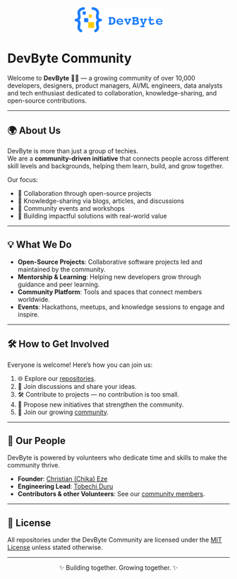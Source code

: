 <p align="center">
  <img src="assets/IMG_20250811_164020_018.png" alt="DevByte Community" width="200"/>
</p>

# DevByte Community

Welcome to **DevByte** 👋🏽 — a growing community of over 10,000 developers, designers, product managers, AI/ML engineers, data analysts and tech enthusiast dedicated to collaboration, knowledge-sharing, and open-source contributions.  

---

## 🌍 About Us
DevByte is more than just a group of techies.  
We are a **community-driven initiative** that connects people across different skill levels and backgrounds, helping them learn, build, and grow together.  

Our focus:
- 🤝 Collaboration through open-source projects  
- 📝 Knowledge-sharing via blogs, articles, and discussions  
- 📅 Community events and workshops  
- 🚀 Building impactful solutions with real-world value  

---

## 💡 What We Do
- **Open-Source Projects**: Collaborative software projects led and maintained by the community.  
- **Mentorship & Learning**: Helping new developers grow through guidance and peer learning.  
- **Community Platform**: Tools and spaces that connect members worldwide.  
- **Events**: Hackathons, meetups, and knowledge sessions to engage and inspire.  

---

## 🛠️ How to Get Involved
Everyone is welcome! Here’s how you can join us:
1. 🌐 Explore our [repositories](https://github.com/orgs/DevByte-Community/repositories).  
2. 💬 Join discussions and share your ideas.  
3. 🛠️ Contribute to projects — no contribution is too small.  
4. 🚀 Propose new initiatives that strengthen the community.
5. 👥 Join our growing [community](https://whatsapp.com/channel/0029Va6FvbkA89MiftESfN3c).

---

## 👥 Our People
DevByte is powered by volunteers who dedicate time and skills to make the community thrive.  

- **Founder**: [Christian (Chika) Eze](https://github.com/chriscodehead)
- **Engineering Lead**: [Tobechi Duru](https://github.com/Tobe01)
- **Contributors & other Volunteers**: See our [community members](https://github.com/orgs/DevByte-Community/people).  

---

## 📜 License
All repositories under the DevByte Community are licensed under the [MIT License](https://github.com/DevByte-Community/Community-Website/blob/main/LICENSE.md) unless stated otherwise.  

---

<p align="center">✨ Building together. Growing together. ✨</p>

